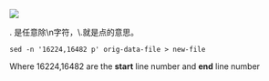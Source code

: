 ![](https://shaojiemike.oss-cn-hangzhou.aliyuncs.com/img/20210820090435.png)

. 是任意除\n字符，\\.就是点的意思。

`sed -n '16224,16482 p' orig-data-file > new-file`

Where 16224,16482 are the **start** line number and **end** line number
